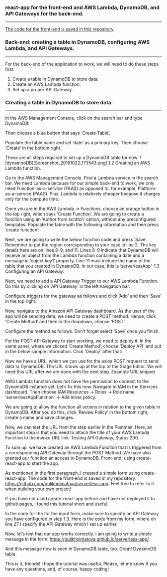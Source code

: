 ### react-app for the front-end and AWS Lambda, DynamoDB, and API Gateways for the back-end.
----

[The code for the front-end is saved in this repository](https://github.com/gulikholmatova/serverless-app)

### Back-end: creating a table in DynamoDB, configuring AWS Lambda, and API Gateways.
----

For the back-end of the application to work, we will need to do these steps first:

1. Create a table in DynamoDB to store data.
2. Create an AWS Lambda function.
3. Set up a proper API Gateway.

### Creating a table in DynamoDB to store data.
----
In the AWS Management Console, click on the search bar and type DynamoDB:

Then choose a blue button that says ‘Create Table’.

Populate the table name and set ‘date’ as a primary key. Then choose ‘Create’ in the bottom right.

These are all steps required to set up a DynamoDB table for now.
![dynamnoDB][Screenshot_20191022_173543.png]
1.2 Creating an AWS Lambda function.

Go to the AWS Management Console. Find a Lambda service in the search bar. We need Lambda because for our simple back-end to work, we only need Function-as-a-service (FAAS) as opposed to, for example, Platform-as-a-service (PAAS). Plus, Lambda is relatively cheaper because it charges only for the compute time.

Once you are in the AWS Lambda → Functions, choose an orange button in the top right, which says ‘Create Function’. We are going to create a function using an ‘Author from scratch’ option, without any preconfigured templates. Populate the table with the following information and then press ‘create function’:

Next, we are going to write the below function code and press ‘Save’. Remember to put the region corresponding to your case in line 2. The key details here are on lines 8–9, and 11. Lines 8–9 indicate that DynamoDB will receive an object from the Lambda function containing a date and a message in ‘object.key1’ property. Line 11 must include the name of the table that you created in DynamoDB. In our case, this is ‘serverlessApp’.
1.3 Configuring an API Gateway.

Next, we need to add a API Gateway Trigger to our AWS Lambda Function. Do this by clicking on ‘API Gateway’ in the left navigation bar.

Configure triggers for the gateway as follows and click ‘Add’ and then ‘Save’ in the top right:

Now, navigate to the Amazon API Gateway dashboard. As the user of the app will be sending data, we need to create a POST method. Hence, click ‘Create Method’ and then in the dropdown, choose ‘POST’.

Configure the method as follows. Don’t forget select ‘Save’ once you finish.

For the POST API Gateway to start working, we need to deploy it. In the same panel, where we clicked ‘Create Method’, choose ‘Deploy API’ and put in the below sample information. Click ‘Deploy’ after that:

Now we have a URL, which we can use for the axios POST request to send data to DynamoDB. The URL shows up at the top of the Stage Editor. We will need this URL after we are done with the next step.
Example URL snippet.

AWS Lambda function does not have the permission to connect to the DynamoDB instance yet. Let’s fix this now. Navigate to IAM in the Services dashboard. Then choose IAM Resources → Roles → Role name ‘serverlessAppFunction’ → Add inline policy.

We are going to allow the function all actions in relation to the given table in DynamoDB. After you do this, click ‘Review Policy’ in the bottom right, create a name and save changes.

Now, we can test the URL from the step earlier in the Postman. Here, an important step is that you need to attach the title of your AWS Lambda Function to the invoke URL link.
Testing API Gateway, Status 200.

To sum up, we have created an AWS Lambda Function that is triggered from a corresponding API Gateway through the POST Method. We have also granted our function an access to DynamoDB.
Front-end: using create-react-app to start the app.

As mentioned in the first paragraph, I created a simple form using create-react-app. The code for the front-end is saved in my repository: https://github.com/gulikholmatova/serverless-app. Feel free to refer to it when building your own project!

If you have not used create-react-app before and have not deployed it to github pages, I found this tutorial short and useful.

In the code for the for the input form, make sure to specify an API Gateway you have configured in step 1.3. Here is the code from my form, where on line 27 I specify the API Gateway which I set up earlier.

Now, let’s test that our app works correctly. I am going to write a simple message in the form:
https://gulikholmatova.github.io/serverless-app/

And this message now is seen in DynamoDB table, too. Great!
DynamoDB table.

This is it, friends! I hope the tutorial was useful. Please, let me know if you have any questions, and, of course, happy coding!

